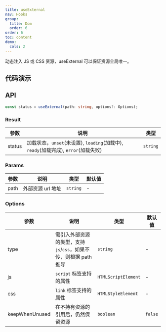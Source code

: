 ```yaml
---
title: useExternal
nav: Hooks
group:
  title: Dom
  order: 6
order: 6
toc: content
demo:
  cols: 2
---
```


动态注入 JS 或 CSS 资源，useExternal 可以保证资源全局唯一。

## 代码演示

<!-- prettier-ignore -->
<code src="./demo/demo1.tsx"></code>
<code src="./demo/demo2.tsx"></code>

## API

```typescript
const status = useExternal(path: string, options?: Options);
```

### Result

| 参数 | 说明 | 类型 |
| --- | --- | --- |
| status | 加载状态，`unset`(未设置), `loading`(加载中), `ready`(加载完成), `error`(加载失败) | `string` |

### Params

| 参数 | 说明              | 类型     | 默认值 |
| ---- | ----------------- | -------- | ------ |
| path | 外部资源 url 地址 | `string` | -      |

### Options

| 参数 | 说明 | 类型 | 默认值 |
| --- | --- | --- | --- |
| type | 需引入外部资源的类型，支持 `js`/`css`，如果不传，则根据 path 推导 | `string` | - |
| js | `script` 标签支持的属性 | `HTMLScriptElement` | - |
| css | `link` 标签支持的属性 | `HTMLStyleElement` | - |
| keepWhenUnused | 在不持有资源的引用后，仍然保留资源 | `boolean` | `false` |
